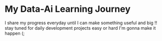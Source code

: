 # My Data-Ai Learning Journey

I share my progress everyday until I can make something useful and big !!
stay tuned for daily development projects 
easy or hard I'm gonna make it happen (;
